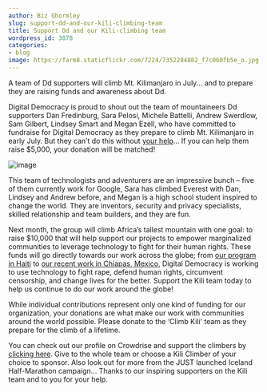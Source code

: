 ```yaml
---
author: Biz Ghormley
slug: support-dd-and-our-kili-climbing-team
title: Support Dd and our Kili-climbing team
wordpress_id: 3878
categories:
- blog
image: https://farm8.staticflickr.com/7224/7352284882_f7c060fb5e_o.jpg
---
```


A team of Dd supporters will climb Mt. Kilimanjaro in July... and to prepare they are raising funds and awareness about Dd.

Digital Democracy is proud to shout out the team of mountaineers Dd supporters Dan Fredinburg, Sara Pelosi, Michele Battelli, Andrew Swerdlow, Sam Gilbert, Lindsey Smart and Megan Ezell, who have committed to fundraise for Digital Democracy as they prepare to climb Mt. Kilimanjaro in early July. But they can’t do this without [your help](http://www.crowdrise.com/kilifordd/fundraiser/digitaldemocracy)... If you can help them raise $5,000, your donation will be matched!

![image](https://farm8.staticflickr.com/7224/7352284882_f7c060fb5e_o.jpg)

This team of technologists and adventurers are an impressive bunch – five of them currently work for Google, Sara has climbed Everest with Dan, Lindsey and Andrew before, and Megan is a high school student inspired to change the world. They are inventors, security and privacy specialists, skilled relationship and team builders, and they are fun.

Next month, the group will climb Africa’s tallest mountain with one goal: to raise $10,000 that will help support our projects to empower marginalized communities to leverage technology to fight for their human rights. These funds will go directly towards our work across the globe; from [our program in Haiti](http://www.slideshare.net/digidem/haiti-slide-deck-16may2012) to [our recent work in Chiapas, Mexico](/blog/reporting-back-from-chiapas-mexico/), Digital Democracy is working to use technology to fight rape, defend human rights, circumvent censorship, and change lives for the better. Support the Kili team today to help us continue to do our work around the globe!

While individual contributions represent only one kind of funding for our organization, your donations are what make our work with communities around the world possible. Please donate to the ‘Climb Kili’ team as they prepare for the climb of a lifetime.

You can check out our profile on Crowdrise and support the climbers by [clicking here](http://www.crowdrise.com/kilifordd/fundraiser/digitaldemocracy). Give to the whole team or choose a Kili Climber of your choice to sponsor. Also look out for more from the JUST launched Iceland Half-Marathon campaign... Thanks to our inspiring supporters on the Kili team and to you for your help.
